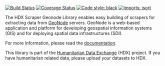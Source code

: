 [![Build Status](https://github.com/OCHA-DAP/hdx-scraper-geonode/workflows/build/badge.svg)](https://github.com/OCHA-DAP/hdx-scraper-geonode/actions?query=workflow%3Abuild)
[![Coverage Status](https://codecov.io/gh/OCHA-DAP/hdx-scraper-geonode/branch/main/graph/badge.svg?token=JpWZc5js4y)](https://codecov.io/gh/OCHA-DAP/hdx-scraper-geonode)
[![Code style: black](https://img.shields.io/badge/code%20style-black-000000.svg)](https://github.com/psf/black)
[![Imports: isort](https://img.shields.io/badge/%20imports-isort-%231674b1?style=flat&labelColor=ef8336)](https://pycqa.github.io/isort/)

The HDX Scraper Geonode Library enables easy building of scrapers for extracting data 
from [GeoNode](https://geonode.org/) servers. GeoNode is a web-based application and 
platform for developing geospatial information systems (GIS) and for deploying spatial 
data infrastructures (SDI). 

For more information, please read the 
[documentation](https://hdx-python-api.readthedocs.io/en/latest/). 

This library is part of the [Humanitarian Data Exchange](https://data.humdata.org/) 
(HDX) project. If you have humanitarian related data, please upload your datasets to 
HDX.
